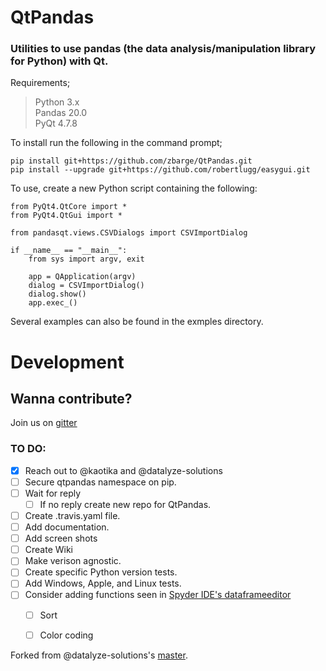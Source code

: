 # QtPandas

### Utilities to use pandas (the data analysis/manipulation library for Python) with Qt.

Requirements;
> Python 3.x    
> Pandas 20.0   
> PyQt 4.7.8

To install run the following in the command prompt;
```
pip install git+https://github.com/zbarge/QtPandas.git
pip install --upgrade git+https://github.com/robertlugg/easygui.git
```

To use, create a new Python script containing the following:
```
from PyQt4.QtCore import *
from PyQt4.QtGui import *

from pandasqt.views.CSVDialogs import CSVImportDialog

if __name__ == "__main__":
    from sys import argv, exit

    app = QApplication(argv)
    dialog = CSVImportDialog()
    dialog.show()
    app.exec_()
```
Several examples can also be found in the exmples directory.

# Development

## Wanna contribute?

Join us on [gitter](https://gitter.im/qtpandas/Lobby#)

### TO DO:
- [x] Reach out to @kaotika and @datalyze-solutions
- [ ] Secure qtpandas namespace on pip.
- [ ] Wait for reply
    - [ ] If no reply create new repo for QtPandas.
- [ ] Create .travis.yaml file.
- [ ] Add documentation.
- [ ] Add screen shots
- [ ] Create Wiki
- [ ] Make verison agnostic.
- [ ] Create specific Python version tests.
- [ ] Add Windows, Apple, and Linux tests.
- [ ] Consider adding functions seen in [Spyder IDE's dataframeeditor](https://github.com/spyder-ide/spyder/blob/f2b36f00f873cf4080087bfb529e6256b3e24792/spyder/widgets/variableexplorer/dataframeeditor.py)
    - [ ] Sort
    - [ ] Color coding    



Forked from @datalyze-solutions's [master](https://github.com/datalyze-solutions/pandas-qt).

